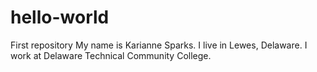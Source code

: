 # hello-world
First repository
My name is Karianne Sparks. I live in Lewes, Delaware. I work at Delaware Technical Community College.

